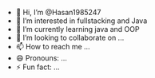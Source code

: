- 👋 Hi, I’m @Hasan1985247
- 👀 I’m interested in fullstacking and Java
- 🌱 I’m currently learning java and OOP
- 💞️ I’m looking to collaborate on ...
- 📫 How to reach me ...
- 😄 Pronouns: ...
- ⚡ Fun fact: ...

<!---
Hasan1985247/Hasan1985247 is a ✨ special ✨ repository because its `README.md` (this file) appears on your GitHub profile.
You can click the Preview link to take a look at your changes.
--->
